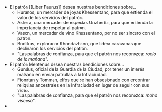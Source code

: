 - El patrón [[Liber Faunus]] desea nuestras bendiciones sobre...
	- Huranos, un mercader de joyas Khessentano, para que entienda el valor de los servicios del patrón.
	- Ashera, una mercader de especias Unzherita, para que entienda la importancia de respetar al patrón.
	- Vason, un mercader de vino Khessentano, por no ser sincero con el patrón.
	- Bodilkas, explorador Khondazhano, que lidera caravanas que declinaron los servicios del patrón.
	- "Las palabras de confianza, para que el patrón nos reconozca: *rocío de la mañana*".
- El patrón Mentenus desea nuestras bendiciones sobre...
	- Gundus, oficial de la Guardia de la Ciudad, por tener un interés malsano en enviar patrullas a la Infraciudad.
	- Fionntan y Tomman, elfos que se han obsesionado con encontrar reliquias ancestrales en la Infraciudad en lugar de seguir con sus vidas.
	- "Las palabras de confianza, para que el patrón nos reconozca: *moho viscoso*".
-